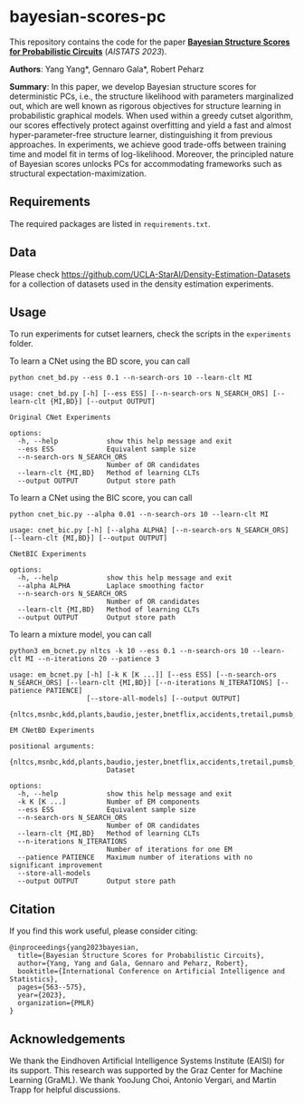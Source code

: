 # bayesian-scores-pc
This repository contains the code for the paper [**Bayesian Structure Scores for Probabilistic Circuits**](https://arxiv.org/abs/2302.12130) (*AISTATS 2023*).

**Authors**: Yang Yang*, Gennaro Gala*, Robert Peharz

**Summary**: In this paper, we develop Bayesian structure scores for deterministic PCs, i.e., the structure likelihood with parameters marginalized out, 
which are well known as rigorous objectives for structure learning in probabilistic graphical models.
When used within a greedy cutset algorithm, our scores effectively protect against overfitting and yield a fast and almost hyper-parameter-free structure learner, distinguishing it from previous approaches.
In experiments, we achieve good trade-offs between training time and model fit in terms of log-likelihood.
Moreover, the principled nature of Bayesian scores unlocks PCs for accommodating frameworks such as structural expectation-maximization.

## Requirements

The required packages are listed in `requirements.txt`.

## Data

Please check https://github.com/UCLA-StarAI/Density-Estimation-Datasets for a collection of datasets used in the density estimation experiments.

## Usage

To run experiments for cutset learners, check the scripts in the `experiments` folder.

To learn a CNet using the BD score, you can call

```shell
python cnet_bd.py --ess 0.1 --n-search-ors 10 --learn-clt MI
```

```shell
usage: cnet_bd.py [-h] [--ess ESS] [--n-search-ors N_SEARCH_ORS] [--learn-clt {MI,BD}] [--output OUTPUT]

Original CNet Experiments

options:
  -h, --help            show this help message and exit
  --ess ESS             Equivalent sample size
  --n-search-ors N_SEARCH_ORS
                        Number of OR candidates
  --learn-clt {MI,BD}   Method of learning CLTs
  --output OUTPUT       Output store path
```

To learn a CNet using the BIC score, you can call

```shell
python cnet_bic.py --alpha 0.01 --n-search-ors 10 --learn-clt MI
```

```shell
usage: cnet_bic.py [-h] [--alpha ALPHA] [--n-search-ors N_SEARCH_ORS] [--learn-clt {MI,BD}] [--output OUTPUT]

CNetBIC Experiments

options:
  -h, --help            show this help message and exit
  --alpha ALPHA         Laplace smoothing factor
  --n-search-ors N_SEARCH_ORS
                        Number of OR candidates
  --learn-clt {MI,BD}   Method of learning CLTs
  --output OUTPUT       Output store path
```

To learn a mixture model, you can call

```shell
python3 em_bcnet.py nltcs -k 10 --ess 0.1 --n-search-ors 10 --learn-clt MI --n-iterations 20 --patience 3
```

```shell
usage: em_bcnet.py [-h] [-k K [K ...]] [--ess ESS] [--n-search-ors N_SEARCH_ORS] [--learn-clt {MI,BD}] [--n-iterations N_ITERATIONS] [--patience PATIENCE]
                   [--store-all-models] [--output OUTPUT]
                   {nltcs,msnbc,kdd,plants,baudio,jester,bnetflix,accidents,tretail,pumsb_star,dna,kosarek,msweb,book,tmovie,cwebkb,cr52,c20ng,bbc,ad,binarized_mnist}

EM CNetBD Experiments

positional arguments:
  {nltcs,msnbc,kdd,plants,baudio,jester,bnetflix,accidents,tretail,pumsb_star,dna,kosarek,msweb,book,tmovie,cwebkb,cr52,c20ng,bbc,ad,binarized_mnist}
                        Dataset

options:
  -h, --help            show this help message and exit
  -k K [K ...]          Number of EM components
  --ess ESS             Equivalent sample size
  --n-search-ors N_SEARCH_ORS
                        Number of OR candidates
  --learn-clt {MI,BD}   Method of learning CLTs
  --n-iterations N_ITERATIONS
                        Number of iterations for one EM
  --patience PATIENCE   Maximum number of iterations with no significant improvement
  --store-all-models
  --output OUTPUT       Output store path
```

## Citation
If you find this work useful, please consider citing:
```
@inproceedings{yang2023bayesian,
  title={Bayesian Structure Scores for Probabilistic Circuits},
  author={Yang, Yang and Gala, Gennaro and Peharz, Robert},
  booktitle={International Conference on Artificial Intelligence and Statistics},
  pages={563--575},
  year={2023},
  organization={PMLR}
}
```
## Acknowledgements
We thank the Eindhoven Artificial Intelligence Systems Institute (EAISI) for its support. This research was supported
by the Graz Center for Machine Learning (GraML). We
thank YooJung Choi, Antonio Vergari, and Martin Trapp
for helpful discussions.